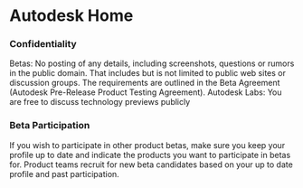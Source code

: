 # Autodesk Home

###  Confidentiality


Betas: No posting of any details, including screenshots, questions or rumors in the public domain. That includes but is not limited to public web sites or discussion groups. The requirements are outlined in the Beta Agreement (Autodesk Pre-Release Product Testing Agreement).
Autodesk Labs: You are free to discuss technology previews publicly


###  Beta Participation


If you wish to participate in other product betas, make sure you keep your profile up to date and indicate the products you want to participate in betas for. Product teams recruit for new beta candidates based on your up to date profile and past participation.









